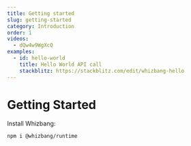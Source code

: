 ```yaml
---
title: Getting started
slug: getting-started
category: Introduction
order: 1
videos:
  - dQw4w9WgXcQ
examples:
  - id: hello-world
    title: Hello World API call
    stackblitz: https://stackblitz.com/edit/whizbang-hello
---
```


# Getting Started

Install Whizbang:

```bash
npm i @whizbang/runtime
```

<wb-video id="dQw4w9WgXcQ"></wb-video>

<wb-example id="hello-world"></wb-example>

